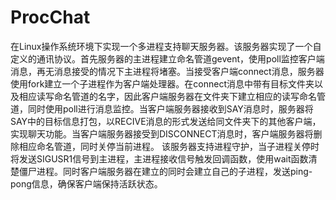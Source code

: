# ProcChat
在Linux操作系统环境下实现一个多进程支持聊天服务器。该服务器实现了一个自定义的通讯协议。首先服务器的主进程建立命名管道gevent，使用poll监控客户端消息，再无消息接受的情况下主进程将堵塞。当接受客户端connect消息，服务器使用fork建立一个子进程作为客户端处理器。在connect消息中带有目标文件夹以及相应读写命名管道的名字，因此客户端服务器在文件夹下建立相应的读写命名管道，同时使用poll进行消息监控。当客户端服务器接收到SAY消息时，服务器将SAY中的目标信息打包，以RECIVE消息的形式发送给同文件夹下的其他客户端，实现聊天功能。当客户端服务器接受到DISCONNECT消息时，客户端服务器将删除相应命名管道，同时关停当前进程。
该服务器支持进程守护，当子进程关停时将发送SIGUSR1信号到主进程，主进程接收信号触发回调函数，使用wait函数清楚僵尸进程。同时客户端服务器在建立的同时会建立自己的子进程，发送ping-pong信息，确保客户端保持活跃状态。
